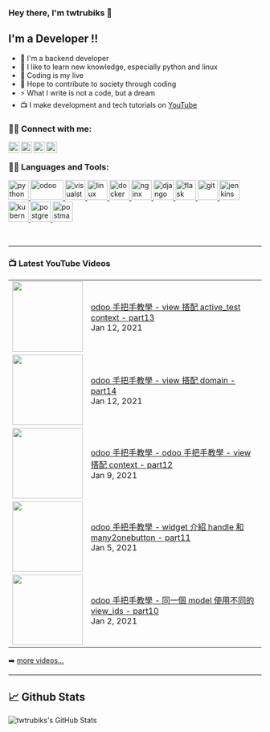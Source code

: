 ### Hey there, I'm twtrubiks 👋

## I'm a Developer !!

- 🔭 I'm a backend developer
- 🌱 I like to learn new knowledge, especially python and linux
- 👯 Coding is my live
- 🥅 Hope to contribute to society through coding
- ⚡  What I write is not a code, but a dream
- 📺 I make development and tech tutorials on [YouTube](https://www.youtube.com/user/blue524326)

### 🙋‍♂️ Connect with me:

[<img align="left" alt="twtrubiks | YouTube" width="22px" src="https://cdn.jsdelivr.net/npm/simple-icons@v3/icons/youtube.svg" />][youtube]
[<img align="left" alt="twtrubiks | Facebook" width="22px" src="https://cdn.jsdelivr.net/npm/simple-icons@v3/icons/facebook.svg" />][facebook]
[<img align="left" alt="twtrubiks | LinkedIn" width="22px" src="https://cdn.jsdelivr.net/npm/simple-icons@v3/icons/linkedin.svg" />][linkedin]
[<img align="left" alt="twtrubiks | Gmail" width="22px" src="https://cdn.jsdelivr.net/npm/simple-icons@v3/icons/gmail.svg" />][gmail]

<br />

### 👨‍💻 Languages and Tools:

<p align="left"> <a href="https://www.python.org" target="_blank"> <img src="https://devicons.github.io/devicon/devicon.git/icons/python/python-original.svg" alt="python" width="40" height="40"/> <a href="https://www.odoo.com/" target="_blank"> <img src="https://upload.wikimedia.org/wikipedia/commons/thumb/5/50/Odoo_logo.svg/320px-Odoo_logo.svg.png" alt="odoo" width="65" height="40"/> </a> <a href="https://code.visualstudio.com/" target="_blank"> <img src="https://upload.wikimedia.org/wikipedia/commons/thumb/9/9a/Visual_Studio_Code_1.35_icon.svg/240px-Visual_Studio_Code_1.35_icon.svg.png" alt="visualstudio" width="40" height="40"/> </a> <a href="https://www.linux.org/" target="_blank"> <img src="https://devicons.github.io/devicon/devicon.git/icons/linux/linux-original.svg" alt="linux" width="40" height="40"/> <a href="https://www.docker.com/" target="_blank"> <img src="https://devicons.github.io/devicon/devicon.git/icons/docker/docker-original-wordmark.svg" alt="docker" width="40" height="40"/> </a> </a> <a href="https://www.nginx.com" target="_blank"> <img src="https://devicons.github.io/devicon/devicon.git/icons/nginx/nginx-original.svg" alt="nginx" width="40" height="40"/> </a> </a> <a href="https://www.djangoproject.com/" target="_blank"> <img src="https://devicons.github.io/devicon/devicon.git/icons/django/django-original.svg" alt="django" width="40" height="40"/> </a> <a href="https://flask.palletsprojects.com/" target="_blank"> <img src="https://www.vectorlogo.zone/logos/pocoo_flask/pocoo_flask-icon.svg" alt="flask" width="40" height="40"/> </a> <a href="https://git-scm.com/" target="_blank"> <img src="https://www.vectorlogo.zone/logos/git-scm/git-scm-icon.svg" alt="git" width="40" height="40"/> </a> <a href="https://www.jenkins.io" target="_blank"> <img src="https://www.vectorlogo.zone/logos/jenkins/jenkins-icon.svg" alt="jenkins" width="40" height="40"/> </a> <a href="https://kubernetes.io" target="_blank"> <img src="https://www.vectorlogo.zone/logos/kubernetes/kubernetes-icon.svg" alt="kubernetes" width="40" height="40"/> </a> <a href="https://www.postgresql.org" target="_blank"> <img src="https://devicons.github.io/devicon/devicon.git/icons/postgresql/postgresql-original-wordmark.svg" alt="postgresql" width="40" height="40"/> </a> <a href="https://postman.com" target="_blank"> <img src="https://www.vectorlogo.zone/logos/getpostman/getpostman-icon.svg" alt="postman" width="40" height="40"/> </a> </p>

<br />

---

### 📺 Latest YouTube Videos

<table>
    <tbody>
<!-- YOUTUBE:START --><tr><td><a href="https://www.youtube.com/watch?v=RR9ycgky444"><img width="140px" src="https://i.ytimg.com/vi/RR9ycgky444/mqdefault.jpg"></a></td>
<td><a href="https://www.youtube.com/watch?v=RR9ycgky444">odoo 手把手教學 - view 搭配 active_test context - part13</a><br/>Jan 12, 2021</td></tr>
<tr><td><a href="https://www.youtube.com/watch?v=Rh-rmXIHTZo"><img width="140px" src="https://i.ytimg.com/vi/Rh-rmXIHTZo/mqdefault.jpg"></a></td>
<td><a href="https://www.youtube.com/watch?v=Rh-rmXIHTZo">odoo 手把手教學 - view 搭配 domain - part14</a><br/>Jan 12, 2021</td></tr>
<tr><td><a href="https://www.youtube.com/watch?v=c-nzbAuaH9I"><img width="140px" src="https://i.ytimg.com/vi/c-nzbAuaH9I/mqdefault.jpg"></a></td>
<td><a href="https://www.youtube.com/watch?v=c-nzbAuaH9I">odoo 手把手教學 - odoo 手把手教學 - view 搭配 context - part12</a><br/>Jan 9, 2021</td></tr>
<tr><td><a href="https://www.youtube.com/watch?v=zb5fSEtEo_g"><img width="140px" src="https://i.ytimg.com/vi/zb5fSEtEo_g/mqdefault.jpg"></a></td>
<td><a href="https://www.youtube.com/watch?v=zb5fSEtEo_g">odoo 手把手教學 - widget 介紹 handle 和 many2onebutton - part11</a><br/>Jan 5, 2021</td></tr>
<tr><td><a href="https://www.youtube.com/watch?v=YltcAu9OZhc"><img width="140px" src="https://i.ytimg.com/vi/YltcAu9OZhc/mqdefault.jpg"></a></td>
<td><a href="https://www.youtube.com/watch?v=YltcAu9OZhc">odoo 手把手教學 - 同一個 model 使用不同的 view_ids - part10</a><br/>Jan 2, 2021</td></tr>
<!-- YOUTUBE:END -->
    </tbody>
</table>

➡️ [more videos...](https://www.youtube.com/user/blue524326)

---

## 📈 Github Stats

<p align="left">
  <img align="left" alt="twtrubiks's GitHub Stats" src="https://github-readme-stats.vercel.app/api?username=twtrubiks&show_icons=true&hide_border=true" />
</p>

[youtube]: https://www.youtube.com/user/blue524326
[linkedin]: https://www.linkedin.com/in/twtrubiks-a09330145/
[facebook]: https://www.facebook.com/TWTRubiks
[gmail]: mailto:twtrubiks@gmail.com